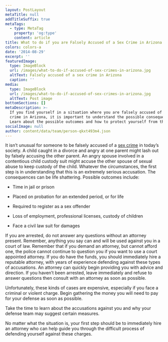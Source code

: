 ```yaml
---
layout: PostLayout
metaTitle: null
addTitleSuffix: true
metaTags:
  - type: MetaTag
    property: 'og:type'
    content: article
title: What to do if you are Falsely Accused of a Sex Crime in Arizona
colors: colors-a
date: '2014-08-29'
excerpt: ''
featuredImage:
  type: ImageBlock
  url: /images/what-to-do-if-accused-of-sex-crimes-in-arizona.jpg
  altText: Falsely accused of a sex crime in Arizona
  caption: ''
media:
  type: ImageBlock
  url: /images/what-to-do-if-accused-of-sex-crimes-in-arizona.jpg
  altText: Post image
bottomSections: []
metaDescription: >-
  If you find yourself in a situation where you are falsely accused of a sex
  crime in Arizona, it is important to understand the possible consequences.
  Learn about the possible outcomes and how to protect yourself from them here.
socialImage: null
author: content/data/team/person-qkxt493m4.json
---
```


It isn’t unusual for someone to be falsely accused of a [sex crime](https://azblumberglaw.com/phoenix-criminal-attorney/sex-crimes/) in today’s society. A child caught in a divorce and angry at one parent might lash out by falsely accusing the other parent. An angry spouse involved in a contentious child custody suit might accuse the other spouse of sexual abuse to keep custody of the child. Whatever the circumstances, the first step is in understanding that this is an extremely serious accusation. The consequences can be life shattering. Possible outcomes include:

- Time in jail or prison

- Placed on probation for an extended period, or for life

- Required to register as a sex offender

- Loss of employment, professional licenses, custody of children

- Face a civil law suit for damages

If you are arrested, do not answer any questions without an attorney present. Remember, anything you say can and will be used against you in a court of law. Remember that if you demand an attorney, but cannot afford one, the police cannot continue to question you if you want to use a court appointed attorney. If you do have the funds, you should immediately hire a reputable attorney, with years of experience defending against these types of accusations. An attorney can quickly begin providing you with advice and direction. If you haven’t been arrested, leave immediately and refuse to answer questions then consult with an attorney as soon as possible.

Unfortunately, these kinds of cases are expensive, especially if you face a criminal or violent charge. Begin gathering the money you will need to pay for your defense as soon as possible.

Take the time to learn about the accusations against you and why your defense team may suggest certain measures.

No matter what the situation is, your first step should be to immediately hire an attorney who can help guide you through the difficult process of defending yourself against these charges.
